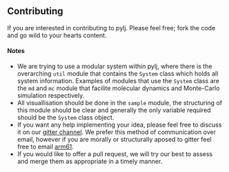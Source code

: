 ## Contributing

If you are interested in contributing to pylj. Please feel free; fork the code and go wild to your hearts content. 

#### Notes

- We are trying to use a modular system within pylj, where there is the overarching `util` module that contains the `System` class which holds all system information. Examples of modules that use the `System` class are the `md` and `mc` module that facilite molecular dynamics and Monte-Carlo simulation respectively. 
- All visuallisation should be done in the `sample` module, the structuring of this module should be clear and generally the only variable required should be the `System` class object. 
- If you want any help implementing your idea, please feel free to discuss it on our [gitter channel](https://gitter.im/pylj/Lobby#). We prefer this method of communication over email, however if you are morally or structurally aposed to gitter feel free to email [arm61](mailto:arm61@bath.ac.uk).
- If you would like to offer a pull request, we will try our best to assess and merge them as appropriate in a timely manner. 
